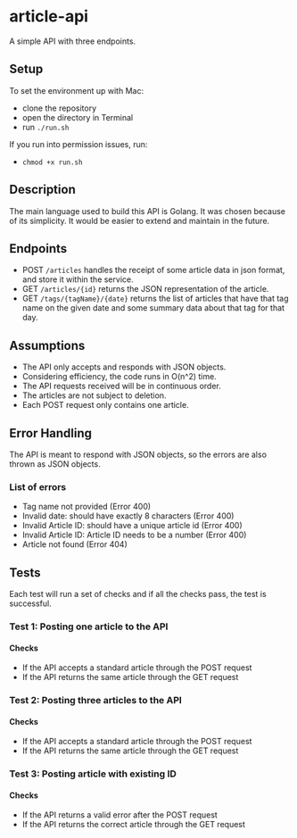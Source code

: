 # article-api
A simple API with three endpoints.

## Setup
To set the environment up with Mac:
- clone the repository
- open the directory in Terminal
- run `./run.sh`

If you run into permission issues, run:
- `chmod +x run.sh`

## Description
The main language used to build this API is Golang. It was chosen because of its simplicity. It would be easier to extend and maintain in the future.

## Endpoints
- POST `/articles` handles the receipt of some article data in json format, and store it within the service.
- GET `/articles/{id}` returns the JSON representation of the article.
- GET `/tags/{tagName}/{date}` returns the list of articles that have that tag name on the given date and some summary data about that tag for that day.

## Assumptions
- The API only accepts and responds with JSON objects.
- Considering efficiency, the code runs in O(n^2) time.
- The API requests received will be in continuous order.
- The articles are not subject to deletion.
- Each POST request only contains one article.

## Error Handling
The API is meant to respond with JSON objects, so the errors are also thrown as JSON objects.

### List of errors
- Tag name not provided (Error 400)
- Invalid date: should have exactly 8 characters (Error 400)
- Invalid Article ID: should have a unique article id (Error 400)
- Invalid Article ID: Article ID needs to be a number (Error 400)
- Article not found (Error 404)

## Tests
Each test will run a set of checks and if all the checks pass, the test is successful.

### Test 1: Posting one article to the API
#### Checks
- If the API accepts a standard article through the POST request
- If the API returns the same article through the GET request

### Test 2: Posting three articles to the API
#### Checks
- If the API accepts a standard article through the POST request
- If the API returns the same article through the GET request

### Test 3: Posting article with existing ID
#### Checks
- If the API returns a valid error after the POST request
- If the API returns the correct article through the GET request